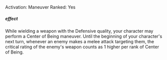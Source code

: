 Activation: Maneuver
Ranked: Yes
##### effect
While wielding a weapon with the Defensive
quality, your character may perform a Center
of Being maneuver. Until the beginning of
your character's next turn, whenever an
enemy makes a melee attack targeting them,
the critical rating of the enemy's weapon
counts as 1 higher per rank of Center of
Being.

